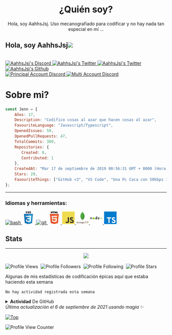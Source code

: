 <!-- Encontraste este secreto 👏 -->
    
<h1 align="center">¿Quién soy?</h1>
<p align="center">Hola, soy AahhsJsj. Uso mecanografiado para codificar y no hay nada tan especial en mí ...</p>

## Hola, soy AahhsJsj<img src="https://media.discordapp.net/attachments/874198640145616916/884625292646309959/WaveIcon.gif" width="30px">

<br/>
<a href="https://discord.com/users/807706942961090610" target="_blank" >
    <img align="centre" alt="AahhsJsj's Discord" width="22px" src ="https://cdn.jsdelivr.net/npm/simple-icons@v3/icons/discord.svg" />
</a>
  <a href="https://twitter.com/AahhsJsj" target="_blank">
    <img align="centre" alt="AahhsJsj's Twitter " width="22px" src ="https://cdn.jsdelivr.net/npm/simple-icons@v3/icons/twitter.svg" />
  </a>
  <a href="https://youtube.com/c/unknown bom" target="_blank">
    <img align="centre" alt="AahhsJsj's Twitter " width="22px" src ="https://cdn.jsdelivr.net/npm/simple-icons@v3/icons/youtube.svg" />
  </a>
  <a href="https://github.com/AahhsSjsj" target="_blank">
    <img align="centre" alt="AahhsJsj's Github " width="22px" src ="https://cdn.jsdelivr.net/npm/simple-icons@v3/icons/github.svg" />
  </a>
<br/>

<!-- ![Discord](https://discord.c99.nl/widget/theme-3/849662181585715211.png) -->

<a href="https://discord.com/users/804826341471420417">
<img align="centre" src="https://discord.c99.nl/widget/theme-3/804826341471420417.png" alt="Principal Account Discord"/>
</a>

<a href="https://discord.com/users/849662181585715211">
<img align="centre" src="https://discord.c99.nl/widget/theme-3/849662181585715211.png" alt="Multi Account Discord"/>
</a>

# Sobre mi?

    
```js
const Jenn = {
    Años: 17,
    Description: "Codifico cosas al azar que hacen cosas al azar",
    FavouriteLanguage: "Javascript/Typescript",
    OpenedIssues: 59,
    OpenedPullRequests: 47,
    TotalCommits: 389,
    Repositories: {
       Created: 8,
       Contributed: 1
    },
    CreatedAt: "Mar 17 de septiembre de 2019 00:56:31 GMT + 0000 (Hora universal coordinada)",
    Stars: 29,
    FavouriteThings: ["GitHub <3", "VS Code", "Una Pc Caca con 50kbps internet"]
};
```
<hr>
<div>
<h3 align="left">Idiomas y herramientas:</h3>
<a href="https://www.gnu.org/software/bash/" target="_blank"> <img src="https://www.vectorlogo.zone/logos/gnu_bash/gnu_bash-icon.svg" alt="bash" width="40" height="40"/> </a> <a href="https://www.w3schools.com/css/" target="_blank"> <img src="https://raw.githubusercontent.com/devicons/devicon/master/icons/css3/css3-original-wordmark.svg" alt="css3" width="40" height="40"/> </a> <a href="https://git-scm.com/" target="_blank"> <img src="https://www.vectorlogo.zone/logos/git-scm/git-scm-icon.svg" alt="git" width="40" height="40"/> </a> <a href="https://www.w3.org/html/" target="_blank"> <img src="https://raw.githubusercontent.com/devicons/devicon/master/icons/html5/html5-original-wordmark.svg" alt="html5" width="40" height="40"/> </a><a href="https://developer.mozilla.org/en-US/docs/Web/JavaScript" target="_blank"> <img src="https://raw.githubusercontent.com/devicons/devicon/master/icons/javascript/javascript-original.svg" alt="javascript" width="40" height="40"/> </a> <a href="https://www.linux.org/" target="_blank"> </a> <a href="https://www.mongodb.com/" target="_blank"> <img src="https://raw.githubusercontent.com/devicons/devicon/master/icons/mongodb/mongodb-original-wordmark.svg" alt="mongodb" width="40" height="40"/> </a> <a href="https://nodejs.org" target="_blank"> <img src="https://raw.githubusercontent.com/devicons/devicon/master/icons/nodejs/nodejs-original-wordmark.svg" alt="nodejs" width="40" height="40"/> <a href="https://www.typescriptlang.org/" target="_blank"> <img src="https://raw.githubusercontent.com/devicons/devicon/master/icons/typescript/typescript-original.svg" alt="typescript" width="40" height="40"/> </a></p>
</div>

## Stats
<hr>
<div align="center"><img src="https://github-profile-trophy.vercel.app/?username=AahhsSjsj&theme=dracula"></div>

![Profile Views](https://komarev.com/ghpvc/?username=AahhsSjsj&color=blueviolet)&nbsp;&nbsp;![Profile Followers](https://img.shields.io/badge/Followers-2-blueviolet)&nbsp;&nbsp;![Profile Following](https://img.shields.io/badge/Following-3-blueviolet)&nbsp;&nbsp;![Profile Stars](https://img.shields.io/badge/Stars-28-blueviolet)

Algunas de mis estadísticas de codificación épicas aquí que estaba haciendo esta semana
<!--START_SECTION:waka-->
```text
No hay actividad registrada esta semana
```
<!--END_SECTION:waka-->

<details>
    <summary><b>Actividad</b> De GitHub</summary>
    <img align="left" src="https://github-readme-stats.vercel.app/api?username=AahhsSjsj&theme=tokyonight"><img align="right" src="https://github-readme-stats.vercel.app/api/top-langs/?username=AahhsSjsj&theme=tokyonight&hide=batchfile">
    <img src="https://github-readme-streak-stats.herokuapp.com/?user=AahhsSjsj&theme=tokyonight">
</details>
<i>Última actualización el 6 de septiembre de 2021 usando magia</i> ✨

  
[![Top](https://github-readme-stats.vercel.app/api/top-langs/?username=AahhsSjsj&exclude_repo=eslint-config&theme=dracula)](https://github.com/anuraghazra/github-readme-stats)

![Profile View Counter](https://komarev.com/ghpvc/?username=AahhsSjsj)



<!---
AahhsSjsj/AahhsSjsj es un repositorio ✨ especial ✨ porque su `README.md` (este archivo) aparece en su perfil de GitHub. 9 Puede hacer clic en el enlace Vista previa para ver los cambios. 10 --->
